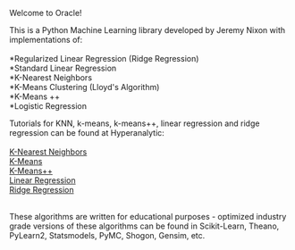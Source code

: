 Welcome to Oracle!

This is a Python Machine Learning library developed by Jeremy Nixon with implementations of:
<br><br>
*Regularized Linear Regression (Ridge Regression)<br>
*Standard Linear Regression<br>
*K-Nearest Neighbors<br>
*K-Means Clustering (Lloyd's Algorithm)<br>
*K-Means ++ <br>
*Logistic Regression<br>


Tutorials for KNN, k-means, k-means++, linear regression and ridge regression can be found at Hyperanalytic:<br><br>
<a href='http://hyperanalytic.net/KNN'>K-Nearest Neighbors</a><br>
<a href='http://hyperanalytic.net/k-means'>K-Means</a><br>
<a href='http://hyperanalytic.net/k-means++'>K-Means++</a><br>
<a href='http://hyperanalytic.net/linear-regression'>Linear Regression</a><br>
<a href='http://hyperanalytic.net/ridge-regression'>Ridge Regression</a><br>

<br>These algorithms are written for educational purposes - optimized industry grade versions of these algorithms can be found in Scikit-Learn, Theano, PyLearn2, Statsmodels, PyMC, Shogon, Gensim, etc.





